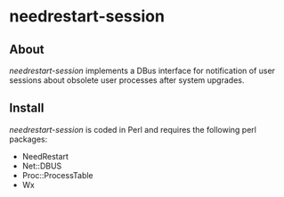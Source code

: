 needrestart-session
===================

About
-----

*needrestart-session* implements a DBus interface for notification of
 user sessions about obsolete user processes after system upgrades.


Install
-------

*needrestart-session* is coded in Perl and requires the following perl
 packages:
* NeedRestart
* Net::DBUS
* Proc::ProcessTable
* Wx

